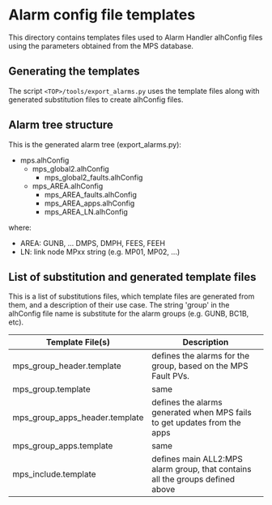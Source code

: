 # Alarm config file templates

This directory contains templates files used to Alarm Handler alhConfig
files using the parameters obtained from the MPS database.

## Generating the templates

The script `<TOP>/tools/export_alarms.py` uses the template files along with
generated substitution files to create alhConfig files.

## Alarm tree structure

This is the generated alarm tree (export_alarms.py):

* mps.alhConfig
  * mps_global2.alhConfig 
    * mps_global2_faults.alhConfig
  * mps_AREA.alhConfig
    * mps_AREA_faults.alhConfig
    * mps_AREA_apps.alhConfig
    * mps_AREA_LN.alhConfig

where:
* AREA: GUNB, ... DMPS, DMPH, FEES, FEEH
* LN: link node MPxx string (e.g. MP01, MP02, ...)

## List of substitution and generated template files

This is a list of substitutions files, which template files are generated from
them, and a description of their use case. The string 'group' in the alhConfig 
file name is substitute for the alarm groups (e.g. GUNB, BC1B, etc).

Template File(s)               |  Description
-------------------------------|----------------------------------------------------------------
mps_group_header.template      | defines the alarms for the group, based on the MPS Fault PVs.
mps_group.template             | same                           
mps_group_apps_header.template | defines the alarms generated when MPS fails to get updates from the apps
mps_group_apps.template        | same
mps_include.template           | defines main ALL2:MPS alarm group, that contains all the groups defined above



